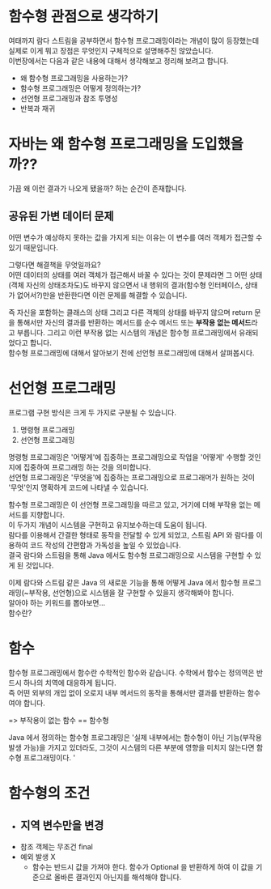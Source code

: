 # 함수형 관점으로 생각하기  
여태까지 람다 스트림을 공부하면서 함수형 프로그래밍이라는 개념이 많이 등장했는데 실제로 이게 뭐고 장점은 무엇인지 구체적으로 설명해주진 않았습니다.  
이번장에서는 다음과 같은 내용에 대해서 생각해보고 정리해 보려고 합니다.  
* 왜 함수형 프로그래밍을 사용하는가?
* 함수형 프로그래밍은 어떻게 정의하는가?
* 선언형 프로그래밍과 참조 투명성
* 반복과 재귀

# 자바는 왜 함수형 프로그래밍을 도입했을까??  
가끔 왜 이런 결과가 나오게 됐을까? 하는 순간이 존재합니다. 
## 공유된 가변 데이터 문제  
어떤 변수가 예상하지 못하는 값을 가지게 되는 이유는 이 변수를 여러 객체가 접근할 수 있기 때문입니다.  

그렇다면 해결책을 무엇일까요?  
어떤 데이터의 상태를 여러 객체가 접근해서 바꿀 수 있다는 것이 문제라면 그 어떤 상태(객체 자신의 상태조차도)도 바꾸지 않으면서 내 행위의 결과(함수형 인터페이스, 상태가 없어서?)만을 반환한다면 이런 문제를 해결할 수 있습니다.   

[//]: # (그렇다면 이 공유 데이터를 접근하지 않고, 각 객체는 자신의 영역만을 접근하게 한다면 이런 문제는 발생하지 않을 것입니다.  )
즉 자신을 포함하는 클래스의 상태 그리고 다른 객체의 상태를 바꾸지 않으며 return 문을 통해서만 자신의 결과를 반환하는 메서드를 순수 메서드 또는 **부작용 없는 메서드**라고 부릅니다.
그리고 이런 부작용 없는 시스템의 개념은 함수형 프로그래밍에서 유래되었다고 합니다.  
함수형 프로그래밍에 대해서 알아보기 전에 선언형 프로그래밍에 대해서 살펴봅시다.  

# 선언형 프로그래밍  
프로그램 구현 방식은 크게 두 가지로 구분될 수 있습니다.  
1. 명령형 프로그래밍
2. 선언형 프로그래밍

명령형 프로그래밍은 '어떻게'에 집중하는 프로그래밍으로 작업을 '어떻게' 수행할 것인지에 집중하여 프로그래밍 하는 것을 의미합니다.  
선언형 프로그래밍은 '무엇을'에 집중하는 프로그래밍으로 프로그래머가 원하는 것이 '무엇'인지 명확하게 코드에 나타낼 수 있습니다.  

함수형 프로그래밍은 이 선언형 프로그래밍을 따르고 있고, 거기에 더해 부작용 없는 메서드를 지향합니다.  
이 두가지 개념이 시스템을 구현하고 유지보수하는데 도움이 됩니다.  
람다를 이용해서 간결한 형태로 동작을 전달할 수 있게 되었고, 스트림 API 와 람다를 이용하여 코드 작성의 간편함과 가독성을 높일 수 있었습니다.  
결국 람다와 스트림을 통해 Java 에서도 함수형 프로그래밍으로 시스템을 구현할 수 있게 된 것입니다.  

이제 람다와 스트림 같은 Java 의 새로운 기능을 통해 어떻게 Java 에서 함수형 프로그래밍(~부작용, 선언형)으로 시스템을 잘 구현할 수 있을지 생각해봐야 합니다.  
알아야 하는 키워드를 뽑아보면...  
함수란?  

# 함수
함수형 프로그래밍에서 함수란 수학적인 함수와 같습니다. 수학에서 함수는 정의역은 반드시 하나의 치역에 대응하게 됩니다.  
즉 어떤 외부의 개입 없이 오로지 내부 메서드의 동작을 통해서만 결과를 반환하는 함수여야 합니다.  

=> 부작용이 없는 함수 == 함수형

Java 에서 정의하는 함수형 프로그래밍은 '실제 내부에서는 함수형이 아닌 기능(부작용 발생 가능)을 가지고 있더라도, 그것이 시스템의 다른 부분에 영향을 미치지 않는다면 함수형 프로그래밍이다. '  

# 함수형의 조건  
- 지역 변수만을 변경  
  - 
- 참조 객체는 무조건 final   
- 예외 발생 X 
  - 함수는 반드시 값을 가져야 한다.
함수가 Optional 을 반환하게 하여 이 값을 기준으로 올바른 결과인지 아닌지를 해석해야 합니다.  


